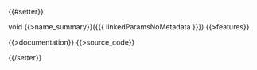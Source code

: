 {{#setter}}

void
{{>name_summary}}({{{ linkedParamsNoMetadata }}})
{{>features}}

{{>documentation}}
{{>source_code}}

{{/setter}}

